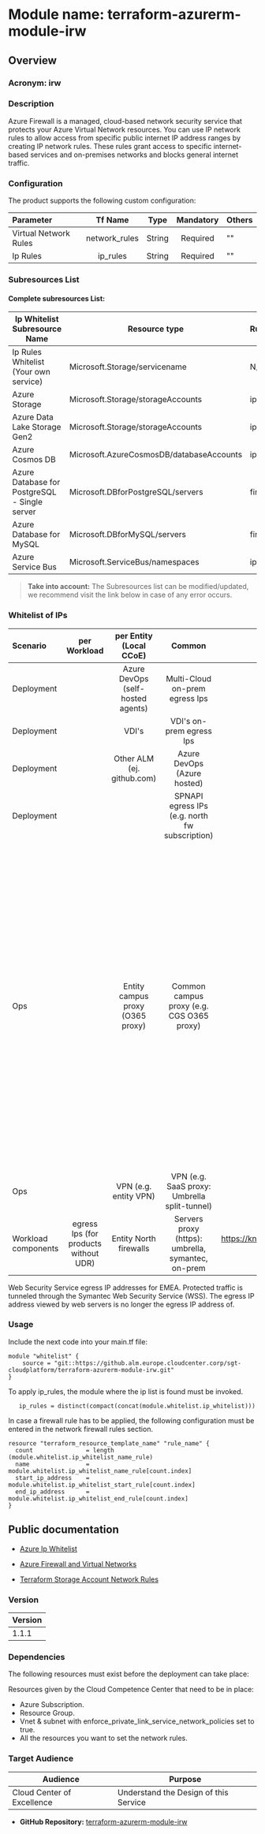 # **Module name: terraform-azurerm-module-irw**

## **Overview**

### Acronym: **irw**

### **Description**

Azure Firewall is a managed, cloud-based network security service that protects your Azure Virtual Network resources. You can use IP network rules to allow access from specific public internet IP address ranges by creating IP network rules. These rules grant access to specific internet-based services and on-premises networks and blocks general internet traffic.

### **Configuration**
The product supports the following custom configuration:

| Parameter                                                                      |        Tf Name        |  Type  | Mandatory | Others |
| :----------------------------------------------------------------------------- | :-------------------: | :----: | :-------: | :----- |
| Virtual Network Rules                 |    network_rules     | String | Required  | ""     |
| Ip Rules                                                                      |       ip_rules       | String | Required  | ""     |

### **Subresources List**


#### Complete subresources List:

| Ip Whitelist Subresource Name                    | Resource type                                  | Ip Rule/Firewall Whitelist                                                                                                                                                   |
| --------------------------------------------- | ---------------------------------------------- | -------------------------------------------------------------------------------------------------------------------------------------------------------------- |
| Ip Rules Whitelist (Your own service)       | Microsoft.Storage/servicename          | N/A                                                                                                                                                          |
| Azure Storage                                 | Microsoft.Storage/storageAccounts              |ip_rules |
| Azure Data Lake Storage Gen2                  | Microsoft.Storage/storageAccounts              |ip_rules |
| Azure Cosmos DB                               | Microsoft.AzureCosmosDB/databaseAccounts       |ip_rules |
| Azure Database for PostgreSQL - Single server | Microsoft.DBforPostgreSQL/servers              |firewall_rule |
| Azure Database for MySQL                      | Microsoft.DBforMySQL/servers                   | firewall_rule                                                                                                                                                    |
| Azure Service Bus                             | Microsoft.ServiceBus/namespaces                | ip_rules                                                                                                                                                      |


> **Take into account:** The Subresources list can be modified/updated, we recommend visit the link below in case of any error occurs.

### Whitelist of IPs

|Scenario| per Workload | per Entity (Local CCoE) | Common |Gathered IPs 2021-01-13 |
|:--|:--:|:--:|:--:|:--:|
|Deployment| | Azure DevOps (self-hosted agents) | Multi-Cloud on-prem egress Ips|  CloudBees OCP.CCC <br>180.156.105.0/24|
|Deployment| | VDI's | VDI's on-prem egress Ips|  VDI's development access <br>180.102.104.0/21|
|Deployment| | Other ALM (ej. github.com) | Azure DevOps (Azure hosted)| |
|Deployment| | | SPNAPI egress IPs (e.g. north fw subscription)| 51.105.242.66 <br>51.138.73.204 <br>40.114.160.224/28|
|Ops| | Entity campus proxy (O365 proxy) | Common campus proxy (e.g. CGS O365 proxy)| SanHQ. Usuarios. <br>193.127.193.44<br>193.127.193.53<br>SanHQ. O365<br>193.127.193.53<br>193.127.193.44<br>Santander consumer España<br>193.127.217.10<br>Santander consumer Europa<br>193.127.229.35<br>SAM usuarios<br>193.127.200.187-188<br>Ucloud<br>193.127.200.35<br>193.127.200.36<br>SGT Usuarios<br>193.127.207.151<br>193.127.207.153<br>SGT O365<br>193.127.207.152<br>193.127.207.148<br>193.127.207.149<br>193.127.207.156<br>193.127.207.173<br>193.127.207.183<br>BCE Usuarios<br>195.149.215.60<br>195.149.215.61<br>BCE O365<br>195.149.215.232<br>195.149.215.235<br>195.149.215.238<br>195.149.215.225|
|Ops| | VPN (e.g. entity VPN)| VPN (e.g. SaaS proxy: Umbrella split-tunnel)| 146.112.0.0/16|
|Workload components|egress Ips (for products without UDR) | Entity North firewalls| Servers proxy (https): umbrella, symantec, on-prem|https://knowledge.broadcom.com/external/article?legacyId=tech244697|

Web Security Service egress IP addresses for EMEA.
Protected traffic is tunneled through the Symantec Web Security Service (WSS). The egress IP address viewed by web servers is no longer the egress IP address of.


### Usage

Include the next code into your main.tf file:
```hcl
module "whitelist" {
    source = "git::https://github.alm.europe.cloudcenter.corp/sgt-cloudplatform/terraform-azurerm-module-irw.git"
}
```

To apply ip_rules, the module where the ip list is found must be invoked.
```hcl
   ip_rules = distinct(compact(concat(module.whitelist.ip_whitelist)))
```
In case a firewall rule has to be applied, the following configuration must be entered in the network firewall rules section.
```hcl
resource "terraform_resource_template_name" "rule_name" {
  count               = length (module.whitelist.ip_whitelist_name_rule)
  name                = module.whitelist.ip_whitelist_name_rule[count.index]
  start_ip_address    = module.whitelist.ip_whitelist_start_rule[count.index]
  end_ip_address      = module.whitelist.ip_whitelist_end_rule[count.index]
}
```

## Public documentation

- [Azure Ip Whitelist](https://docs.microsoft.com/en-us/azure/storage/common/storage-network-security?tabs=azure-portal#grant-access-from-an-internet-ip-range)

- [Azure Firewall and Virtual Networks](https://docs.microsoft.com/en-us/azure/storage/common/storage-network-security?tabs=azure-portal#grant-access-from-an-internet-ip-range)

- [Terraform Storage Account Network Rules](https://registry.terraform.io/providers/hashicorp/azurerm/latest/docs/resources/storage_account)

### **Version**
| Version |
| :------ |
| 1.1.1     |

### **Dependencies**
The following resources must exist before the deployment can take place:

Resources given by the Cloud Competence Center that need to be in place:
- Azure Subscription.
- Resource Group.
- Vnet & subnet with enforce_private_link_service_network_policies set to true.
- All the resources you want to set the network rules.


### **Target Audience**
| Audience                   | Purpose                               |
| -------------------------- | ------------------------------------- |
| Cloud Center of Excellence | Understand the Design of this Service |

- **GitHub Repository:** [terraform-azurerm-module-irw](https://github.alm.europe.cloudcenter.corp/sgt-cloudplatform/terraform-azurerm-module-irw.git)
